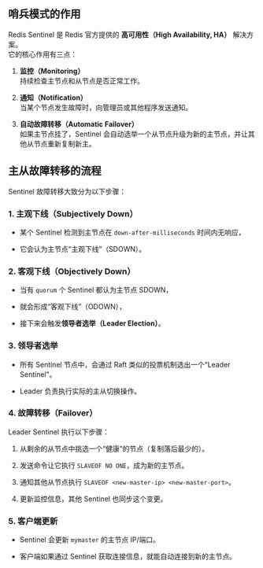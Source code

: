 ## 哨兵模式的作用

Redis Sentinel 是 Redis 官方提供的 **高可用性（High Availability, HA）** 解决方案。  
它的核心作用有三点：

1. **监控（Monitoring）**  
    持续检查主节点和从节点是否正常工作。
    
2. **通知（Notification）**  
    当某个节点发生故障时，向管理员或其他程序发送通知。
    
3. **自动故障转移（Automatic Failover）**  
    如果主节点挂了，Sentinel 会自动选举一个从节点升级为新的主节点，并让其他从节点重新复制新主。

## 主从故障转移的流程

Sentinel 故障转移大致分为以下步骤：

### 1. 主观下线（Subjectively Down）

- 某个 Sentinel 检测到主节点在 `down-after-milliseconds` 时间内无响应，
    
- 它会认为主节点“主观下线”（SDOWN）。
    

### 2. 客观下线（Objectively Down）

- 当有 `quorum` 个 Sentinel 都认为主节点 SDOWN，
    
- 就会形成“客观下线”（ODOWN），
    
- 接下来会触发**领导者选举（Leader Election）**。
    

### 3. 领导者选举

- 所有 Sentinel 节点中，会通过 Raft 类似的投票机制选出一个“Leader Sentinel”。
    
- Leader 负责执行实际的主从切换操作。
    

### 4. 故障转移（Failover）

Leader Sentinel 执行以下步骤：

1. 从剩余的从节点中挑选一个“健康”的节点（复制落后最少的）。
    
2. 发送命令让它执行 `SLAVEOF NO ONE`，成为新的主节点。
    
3. 通知其他从节点执行 `SLAVEOF <new-master-ip> <new-master-port>`。
    
4. 更新监控信息，其他 Sentinel 也同步这个变更。
    

### 5. 客户端更新

- Sentinel 会更新 `mymaster` 的主节点 IP/端口。
    
- 客户端如果通过 Sentinel 获取连接信息，就能自动连接到新的主节点。